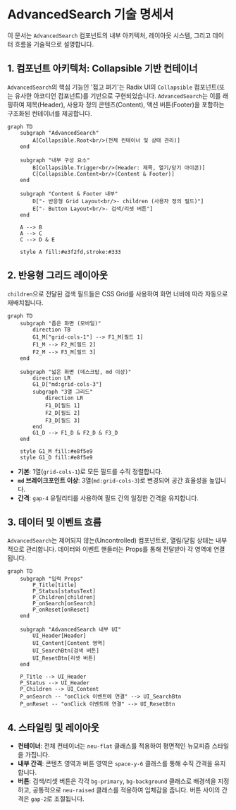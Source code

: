 # AdvancedSearch 기술 명세서

이 문서는 `AdvancedSearch` 컴포넌트의 내부 아키텍처, 레이아웃 시스템, 그리고 데이터 흐름을 기술적으로 설명합니다.

## 1. 컴포넌트 아키텍처: Collapsible 기반 컨테이너

`AdvancedSearch`의 핵심 기능인 '접고 펴기'는 Radix UI의 `Collapsible` 컴포넌트(또는 유사한 아코디언 컴포넌트)를 기반으로 구현되었습니다. `AdvancedSearch`는 이를 래핑하여 제목(Header), 사용자 정의 콘텐츠(Content), 액션 버튼(Footer)을 포함하는 구조화된 컨테이너를 제공합니다.

```mermaid
graph TD
    subgraph "AdvancedSearch"
        A[Collapsible.Root<br/>(전체 컨테이너 및 상태 관리)]
    end

    subgraph "내부 구성 요소"
        B[Collapsible.Trigger<br/>(Header: 제목, 열기/닫기 아이콘)]
        C[Collapsible.Content<br/>(Content & Footer)]
    end

    subgraph "Content & Footer 내부"
        D["- 반응형 Grid Layout<br/>- children (사용자 정의 필드)"]
        E["- Button Layout<br/>- 검색/리셋 버튼"]
    end

    A --> B
    A --> C
    C --> D & E

    style A fill:#e3f2fd,stroke:#333
```

## 2. 반응형 그리드 레이아웃

`children`으로 전달된 검색 필드들은 CSS Grid를 사용하여 화면 너비에 따라 자동으로 재배치됩니다.

```mermaid
graph TD
    subgraph "좁은 화면 (모바일)"
        direction TB
        G1_M["grid-cols-1"] --> F1_M[필드 1]
        F1_M --> F2_M[필드 2]
        F2_M --> F3_M[필드 3]
    end

    subgraph "넓은 화면 (데스크탑, md 이상)"
        direction LR
        G1_D["md:grid-cols-3"]
        subgraph "3열 그리드"
            direction LR
            F1_D[필드 1]
            F2_D[필드 2]
            F3_D[필드 3]
        end
        G1_D --> F1_D & F2_D & F3_D
    end

    style G1_M fill:#e8f5e9
    style G1_D fill:#e8f5e9
```

- **기본**: 1열(`grid-cols-1`)로 모든 필드를 수직 정렬합니다.
- **`md` 브레이크포인트 이상**: 3열(`md:grid-cols-3`)로 변경되어 공간 효율성을 높입니다.
- **간격**: `gap-4` 유틸리티를 사용하여 필드 간의 일정한 간격을 유지합니다.

## 3. 데이터 및 이벤트 흐름

`AdvancedSearch`는 제어되지 않는(Uncontrolled) 컴포넌트로, 열림/닫힘 상태는 내부적으로 관리합니다. 데이터와 이벤트 핸들러는 Props를 통해 전달받아 각 영역에 연결됩니다.

```mermaid
graph TD
    subgraph "입력 Props"
        P_Title[title]
        P_Status[statusText]
        P_Children[children]
        P_onSearch[onSearch]
        P_onReset[onReset]
    end

    subgraph "AdvancedSearch 내부 UI"
        UI_Header[Header]
        UI_Content[Content 영역]
        UI_SearchBtn[검색 버튼]
        UI_ResetBtn[리셋 버튼]
    end

    P_Title --> UI_Header
    P_Status --> UI_Header
    P_Children --> UI_Content
    P_onSearch -- "onClick 이벤트에 연결" --> UI_SearchBtn
    P_onReset -- "onClick 이벤트에 연결" --> UI_ResetBtn
```

## 4. 스타일링 및 레이아웃

- **컨테이너**: 전체 컨테이너는 `neu-flat` 클래스를 적용하여 평면적인 뉴모피즘 스타일을 가집니다.
- **내부 간격**: 콘텐츠 영역과 버튼 영역은 `space-y-6` 클래스를 통해 수직 간격을 유지합니다.
- **버튼**: 검색/리셋 버튼은 각각 `bg-primary`, `bg-background` 클래스로 배경색을 지정하고, 공통적으로 `neu-raised` 클래스를 적용하여 입체감을 줍니다. 버튼 사이의 간격은 `gap-2`로 조절됩니다.
